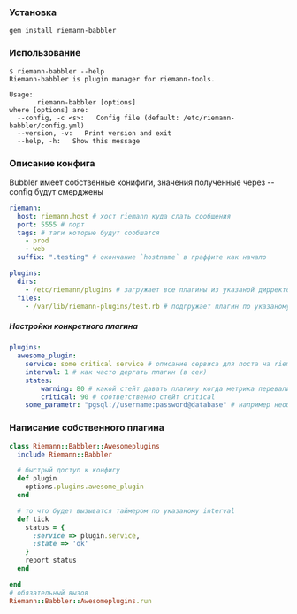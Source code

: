 ### Установка
```
gem install riemann-babbler
````

### Использование
```
$ riemann-babbler --help
Riemann-babbler is plugin manager for riemann-tools.

Usage:
       riemann-babbler [options]
where [options] are:
  --config, -c <s>:   Config file (default: /etc/riemann-babbler/config.yml)
  --version, -v:   Print version and exit
  --help, -h:   Show this message
```

### Описание конфига
Bubbler имеет собственные конифиги, значения полученные через --config будут смерджены 
```yaml
riemann:
  host: riemann.host # хост riemann куда слать сообщения
  port: 5555 # порт
  tags: # таги которые будут сообшатся
    - prod
    - web
  suffix: ".testing" # окончание `hostname` в граффите как начало

plugins:
  dirs:
    - /etc/riemann/plugins # загружает все плагины из указаной дирректории
  files:
    - /var/lib/riemann-plugins/test.rb # подгружает плагин по указаному пути
```
##### Настройки конкретного плагина
```yaml
plugins:
  awesome_plugin:
  	service: some critical service # описание сервиса для поста на riemann
  	interval: 1 # как часто дергать плагин (в сек)
  	states:
  		warning: 80 # какой стейт давать плагину когда метрика перевалит за указанное значение
  		critical: 90 # соответственно стейт critical
  	some_parametr: "pgsql://username:password@database" # например необходимая настройка для плагина
```

### Написание собственного плагина
```ruby
class Riemann::Babbler::Awesomeplugins
  include Riemann::Babbler

  # быстрый доступ к конфигу
  def plugin
    options.plugins.awesome_plugin
  end

  # то что будет вызыватся таймером по указаному interval
  def tick
    status = {
      :service => plugin.service,
      :state => 'ok'
    }
    report status
  end

end
# обязательный вызов
Riemann::Babbler::Awesomeplugins.run
```
